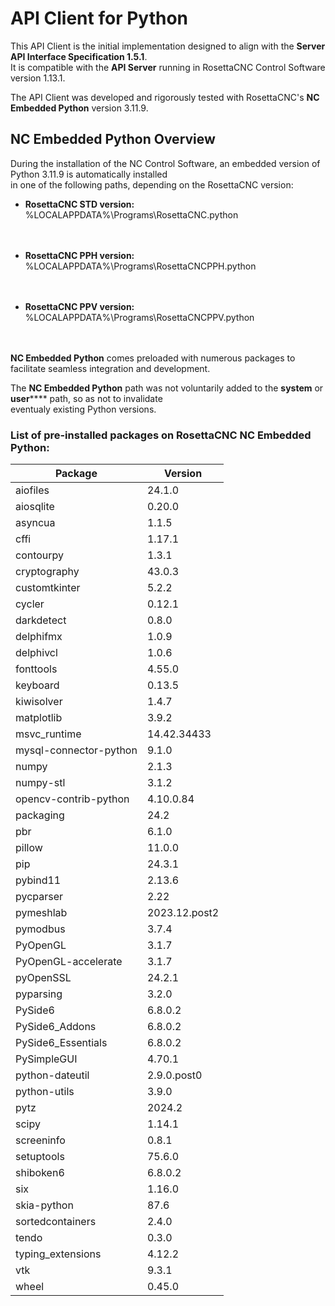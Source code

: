 ﻿# API Client for Python
This API Client is the initial implementation designed to align with the **Server API Interface Specification 1.5.1**.<br>
It is compatible with the **API Server** running in RosettaCNC Control Software version 1.13.1.

The API Client was developed and rigorously tested with RosettaCNC's **NC Embedded Python** version 3.11.9.

## NC Embedded Python Overview
During the installation of the NC Control Software, an embedded version of Python 3.11.9 is automatically installed<br>
in one of the following paths, depending on the RosettaCNC version:

- **RosettaCNC STD version:**<br>
  %LOCALAPPDATA%\Programs\RosettaCNC.python\
  <br><br>

- **RosettaCNC PPH version:**<br>
  %LOCALAPPDATA%\Programs\RosettaCNCPPH.python\
  <br><br>

- **RosettaCNC PPV version:**<br>
  %LOCALAPPDATA%\Programs\RosettaCNCPPV.python\
  <br><br>

**NC Embedded Python** comes preloaded with numerous packages to facilitate seamless integration and development.

The **NC Embedded Python** path was not voluntarily added to the **system** or **user****** path, so as not to invalidate<br>
eventualy existing Python versions.

### List of pre-installed packages on RosettaCNC NC Embedded Python:
|Package                |Version
|---------------------- |-------------
|aiofiles               |24.1.0
|aiosqlite              |0.20.0
|asyncua                |1.1.5
|cffi                   |1.17.1
|contourpy              |1.3.1
|cryptography           |43.0.3
|customtkinter          |5.2.2
|cycler                 |0.12.1
|darkdetect             |0.8.0
|delphifmx              |1.0.9
|delphivcl              |1.0.6
|fonttools              |4.55.0
|keyboard               |0.13.5
|kiwisolver             |1.4.7
|matplotlib             |3.9.2
|msvc_runtime           |14.42.34433
|mysql-connector-python |9.1.0
|numpy                  |2.1.3
|numpy-stl              |3.1.2
|opencv-contrib-python  |4.10.0.84
|packaging              |24.2
|pbr                    |6.1.0
|pillow                 |11.0.0
|pip                    |24.3.1
|pybind11               |2.13.6
|pycparser              |2.22
|pymeshlab              |2023.12.post2
|pymodbus               |3.7.4
|PyOpenGL               |3.1.7
|PyOpenGL-accelerate    |3.1.7
|pyOpenSSL              |24.2.1
|pyparsing              |3.2.0
|PySide6                |6.8.0.2
|PySide6_Addons         |6.8.0.2
|PySide6_Essentials     |6.8.0.2
|PySimpleGUI            |4.70.1
|python-dateutil        |2.9.0.post0
|python-utils           |3.9.0
|pytz                   |2024.2
|scipy                  |1.14.1
|screeninfo             |0.8.1
|setuptools             |75.6.0
|shiboken6              |6.8.0.2
|six                    |1.16.0
|skia-python            |87.6
|sortedcontainers       |2.4.0
|tendo                  |0.3.0
|typing_extensions      |4.12.2
|vtk                    |9.3.1
|wheel                  |0.45.0

